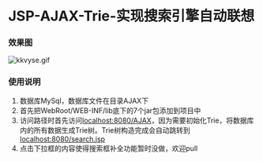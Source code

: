 # JSP-AJAX-Trie-实现搜索引擎自动联想
### 效果图

![kkvyse.gif](https://s2.ax1x.com/2019/01/22/kkvyse.gif)

### 使用说明

1. 数据库MySql，数据库文件在目录AJAX下
2. 首先把WebRoot/WEB-INF/lib底下的7个jar包添加到项目中
3. 访问路径时首先访问[localhost:8080/AJAX]()，因为需要初始化Trie，将数据库内的所有数据生成Trie树。Trie树构造完成会自动跳转到[localhost:8080/search.jsp]()
4. 点击下拉框的内容使得搜索框补全功能暂时没做，欢迎pull

